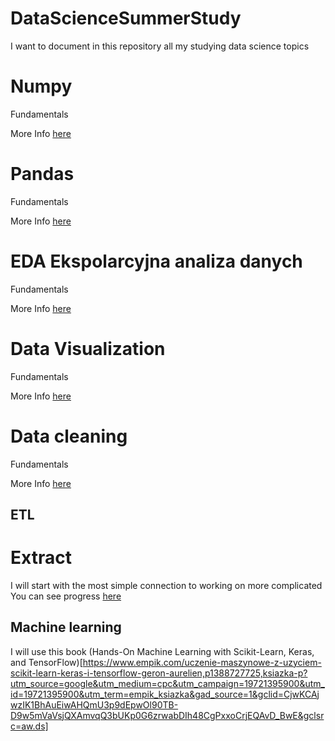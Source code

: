 # DataScienceSummerStudy
I want to document in this repository all my studying data science topics

# Numpy
Fundamentals

More Info [here](_numpy/_numpy.md)

# Pandas
Fundamentals

More Info [here](_pandas/_pandas.md)

# EDA Ekspolarcyjna analiza danych
Fundamentals

More Info [here](_EDA/_eda.md)

# Data Visualization
Fundamentals

More Info [here](_data_visualization/_data_visualization.md)

# Data cleaning
Fundamentals

More Info [here](data_cleaning/data_cleaning.md)

## ETL

# Extract
I will start with the most simple connection to working on more complicated 
You can see progress [here](_Etl/_simple/_simple.md)

## Machine learning 

I will use this book (Hands-On Machine Learning with Scikit-Learn, Keras, and TensorFlow)[https://www.empik.com/uczenie-maszynowe-z-uzyciem-scikit-learn-keras-i-tensorflow-geron-aurelien,p1388727725,ksiazka-p?utm_source=google&utm_medium=cpc&utm_campaign=19721395900&utm_id=19721395900&utm_term=empik_ksiazka&gad_source=1&gclid=CjwKCAjwzIK1BhAuEiwAHQmU3p9dEpwOl90TB-D9w5mVaVsjQXAmvqQ3bUKp0G6zrwabDIh48CgPxxoCrjEQAvD_BwE&gclsrc=aw.ds]

